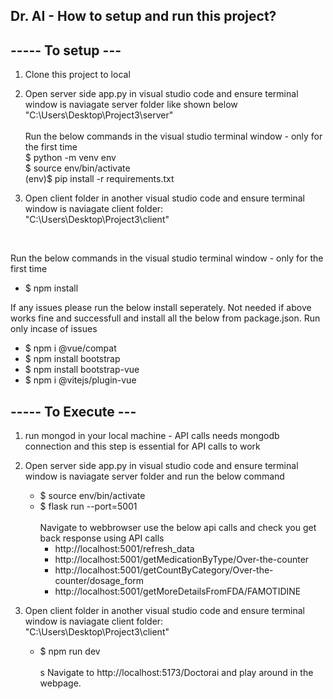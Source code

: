 ## Dr. AI - How to setup and run this project?

## **----- To setup ---**
1. Clone this project to local

2. Open server side app.py in visual studio code and ensure terminal window is naviagate server folder like shown below <br>
    "C:\Users\Desktop\Project3\server"<br>
    <br>
    Run the below commands in the visual studio terminal window - only for the first time<br>
    $ python -m venv env<br>
    $ source env/bin/activate<br>
    (env)$ pip install -r requirements.txt<br>

3. Open client folder in another visual studio code and ensure terminal window is naviagate client folder:<br>
"C:\Users\Desktop\Project3\client"<br>
<br>

Run the below commands in the visual studio terminal window - only for the first time<br>
* $ npm install

If any issues please run the below install seperately. Not needed if above works fine and successfull and install all the below from package.json. Run only incase of issues
* $ npm i @vue/compat
* $ npm install bootstrap 
* $ npm install bootstrap-vue
* $ npm i @vitejs/plugin-vue

## **----- To Execute ---**
1. run mongod in your local machine - API calls needs mongodb connection and this step is essential for API calls to work 
2. Open server side app.py in visual studio code and ensure terminal window is naviagate server folder and run the below command<br>
    * $ source env/bin/activate<br>
    * $ flask run --port=5001 <br> <br>
        Navigate to webbrowser use the below api calls and check you get back response using API calls <br>
        * http://localhost:5001/refresh_data
        * http://localhost:5001/getMedicationByType/Over-the-counter
        * http://localhost:5001/getCountByCategory/Over-the-counter/dosage_form
        * http://localhost:5001/getMoreDetailsFromFDA/FAMOTIDINE<br>

3. Open client folder in another visual studio code and ensure terminal window is naviagate client folder:<br>
    "C:\Users\Desktop\Project3\client"<br>
    * $ npm run dev <br>
<br>s
Navigate to http://localhost:5173/Doctorai and play around in the webpage.

